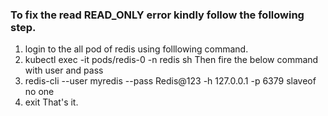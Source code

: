 ### To fix the read READ_ONLY error kindly follow the following step.
1. login to the all pod of redis using folllowing command.
2. kubectl exec -it pods/redis-0 -n redis sh
Then fire the below command with user and pass
3. redis-cli --user myredis --pass Redis@123 -h 127.0.0.1 -p 6379 slaveof no one
4. exit
That's it.
